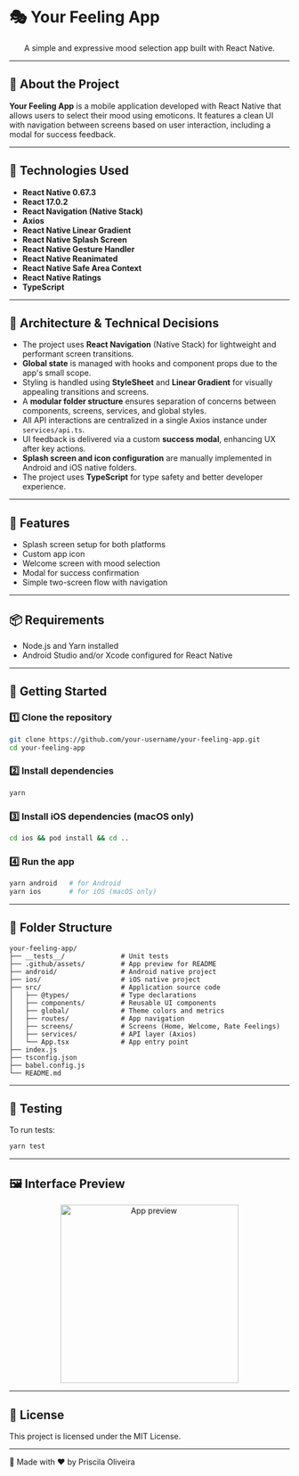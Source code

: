 # 🎭 Your Feeling App

<p align="center">A simple and expressive mood selection app built with React Native.</p>

---

## 📖 About the Project

**Your Feeling App** is a mobile application developed with React Native that allows users to select their mood using emoticons. It features a clean UI with navigation between screens based on user interaction, including a modal for success feedback.

---

## 🚀 Technologies Used

- **React Native 0.67.3**
- **React 17.0.2**
- **React Navigation (Native Stack)**
- **Axios**
- **React Native Linear Gradient**
- **React Native Splash Screen**
- **React Native Gesture Handler**
- **React Native Reanimated**
- **React Native Safe Area Context**
- **React Native Ratings**
- **TypeScript**

---

## 🧠 Architecture & Technical Decisions

- The project uses **React Navigation** (Native Stack) for lightweight and performant screen transitions.
- **Global state** is managed with hooks and component props due to the app's small scope.
- Styling is handled using **StyleSheet** and **Linear Gradient** for visually appealing transitions and screens.
- A **modular folder structure** ensures separation of concerns between components, screens, services, and global styles.
- All API interactions are centralized in a single Axios instance under `services/api.ts`.
- UI feedback is delivered via a custom **success modal**, enhancing UX after key actions.
- **Splash screen and icon configuration** are manually implemented in Android and iOS native folders.
- The project uses **TypeScript** for type safety and better developer experience.

---

## 🧠 Features

- Splash screen setup for both platforms
- Custom app icon
- Welcome screen with mood selection
- Modal for success confirmation
- Simple two-screen flow with navigation

---

## 📦 Requirements

- Node.js and Yarn installed
- Android Studio and/or Xcode configured for React Native

---

## 🧰 Getting Started

### 1️⃣ Clone the repository
```bash
git clone https://github.com/your-username/your-feeling-app.git
cd your-feeling-app
```

### 2️⃣ Install dependencies
```bash
yarn
```

### 3️⃣ Install iOS dependencies (macOS only)
```bash
cd ios && pod install && cd ..
```

### 4️⃣ Run the app
```bash
yarn android   # for Android
yarn ios       # for iOS (macOS only)
```

---

## 📂 Folder Structure

```
your-feeling-app/
├── __tests__/              # Unit tests
├── .github/assets/         # App preview for README
├── android/                # Android native project
├── ios/                    # iOS native project
├── src/                    # Application source code
│   ├── @types/             # Type declarations
│   ├── components/         # Reusable UI components
│   ├── global/             # Theme colors and metrics
│   ├── routes/             # App navigation
│   ├── screens/            # Screens (Home, Welcome, Rate Feelings)
│   ├── services/           # API layer (Axios)
│   └── App.tsx             # App entry point
├── index.js
├── tsconfig.json
├── babel.config.js
└── README.md
```

---

## 🧪 Testing

To run tests:
```bash
yarn test
```

---

## 🖼 Interface Preview

<p align="center">
  <img src=".github/assets/app.gif" width="320" alt="App preview"/>
</p>

---

## 📄 License

This project is licensed under the MIT License.

---

🚀 Made with ❤️ by Priscila Oliveira

